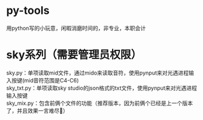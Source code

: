 # py-tools
用python写的小玩意，闲暇消磨时间的，非专业，本职会计
# sky系列（需要管理员权限）
sky.py：单项读取mid文件，通过mido来读取音符，使用pynput来对光遇进程输入按键(mid音符范围是C4-C6)\
sky_txt.py：单项读取sky studio的json格式的txt文件，使用pynput来对光遇进程输入按键\
sky_mix.py：包含前俩个文件的功能（推荐版本，因为前俩个已经是上一个版本了，并且效果一言难尽🤣）
